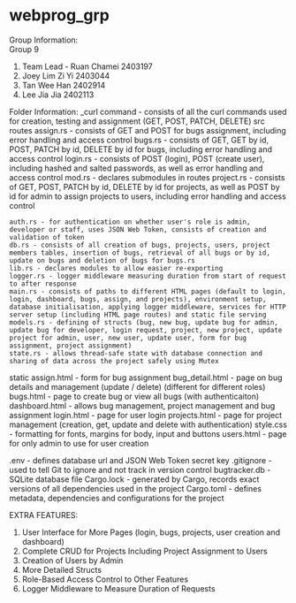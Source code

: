 # webprog_grp
Group Information:  
Group 9
1. Team Lead - Ruan Chamei 2403197
2. Joey Lim Zi Yi 2403044
3. Tan Wee Han 2402914
4. Lee Jia Jia 2402113

Folder Information:
_curl
    command - consists of all the curl commands used for creation, testing and assignment (GET, POST, PATCH, DELETE)
src
    routes
        assign.rs - consists of GET and POST for bugs assignment, including error handling and access control
        bugs.rs - consists of GET, GET by id, POST, PATCH by id, DELETE by id for bugs, including error handling and access control
        login.rs - consists of POST (login), POST (create user), including hashed and salted passwords, as well as error handling and access control
        mod.rs - declares submodules in routes
        project.rs - consists of GET, POST, PATCH by id, DELETE by id for projects, as well as POST by id for admin to assign projects to users, including error handling and access control

    auth.rs - for authentication on whether user's role is admin, developer or staff, uses JSON Web Token, consists of creation and validation of token
    db.rs - consists of all creation of bugs, projects, users, project members tables, insertion of bugs, retrieval of all bugs or by id, update on bugs and deletion of bugs for bugs.rs
    lib.rs - declares modules to allow easier re-exporting
    logger.rs - logger middleware measuring duration from start of request to after response
    main.rs - consists of paths to different HTML pages (default to login, login, dashboard, bugs, assign, and projects), environment setup, database initialisation, applying logger middleware, services for HTTP server setup (including HTML page routes) and static file serving 
    models.rs - defining of structs (bug, new bug, update bug for admin, update bug for developer, login request, project, new project, update project for admin, user, new user, update user, form for bug assignment, project assignment)
    state.rs - allows thread-safe state with database connection and sharing of data across the project safely using Mutex

static
    assign.html - form for bug assignment
    bug_detail.html - page on bug details and management (update / delete) (different for different roles)
    bugs.html - page to create bug or view all bugs (with authenticaiton)
    dashboard.html - allows bug management, project management and bug assignment
    login.html - page for user login
    projects.html - page for project management (creation, get, update and delete with authentication)
    style.css - formatting for fonts, margins for body, input and buttons
    users.html - page for only admin to use for user creation

.env - defines database url and JSON Web Token secret key
.gitignore - used to tell Git to ignore and not track in version control
bugtracker.db - SQLite database file
Cargo.lock - generated by Cargo, records exact versions of all dependencies used in the project
Cargo.toml - defines metadata, dependencies and configurations for the project

EXTRA FEATURES:
1. User Interface for More Pages (login, bugs, projects, user creation and dashboard)
2. Complete CRUD for Projects Including Project Assignment to Users
3. Creation of Users by Admin
4. More Detailed Structs
5. Role-Based Access Control to Other Features 
6. Logger Middleware to Measure Duration of Requests